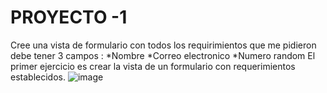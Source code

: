 # PROYECTO -1

Cree  una vista de formulario  con todos los requirimientos   que me pidieron  debe tener 3 campos : *Nombre *Correo electronico  *Numero random
El primer ejercicio es crear la vista de un formulario con requerimientos establecidos.
![image](https://user-images.githubusercontent.com/127963030/226950268-8fd6cfbb-1774-416e-b52c-d2cda46a294c.png)
